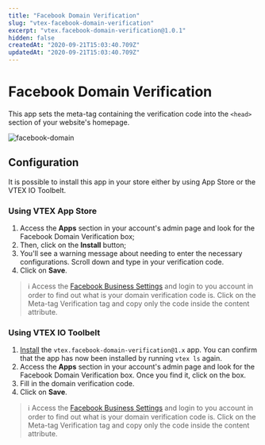 ```yaml
---
title: "Facebook Domain Verification"
slug: "vtex-facebook-domain-verification"
excerpt: "vtex.facebook-domain-verification@1.0.1"
hidden: false
createdAt: "2020-09-21T15:03:40.709Z"
updatedAt: "2020-09-21T15:03:40.709Z"
---
```

# Facebook Domain Verification

This app sets the meta-tag containing the verification code into the `<head>` section of your website's homepage.

![facebook-domain](https://raw.githubusercontent.com/vtexdocs/dev-portal-content/main/images/vtex-facebook-domain-verification-0.png)

## Configuration

It is possible to install this app in your store either by using App Store or the VTEX IO Toolbelt.

### Using VTEX App Store

1. Access the **Apps** section in your account's admin page and look for the Facebook Domain Verification box;
2. Then, click on the **Install** button;
3. You'll see a warning message about needing to enter the necessary configurations. Scroll down and type in your verification code.
4. Click on **Save**.

>ℹ️ Access the [Facebook Business Settings](https://business.facebook.com/settings/owned-domains/) and login to you account in order to find out what is your domain verification code is. Click on the Meta-tag Verification tag and copy only the code inside the content attribute.

### Using VTEX IO Toolbelt

1. [Install](https://vtex.io/docs/recipes/development/installing-an-app/) the `vtex.facebook-domain-verification@1.x` app. You can confirm that the app has now been installed by running `vtex ls` again.
2. Access the **Apps** section in your account's admin page and look for the Facebook Domain Verification box. Once you find it, click on the box.
3. Fill in the domain verification code.
4. Click on **Save**.

>ℹ️ Access the [Facebook Business Settings](https://business.facebook.com/settings/owned-domains/) and login to you account in order to find out what is your domain verification code is. Click on the Meta-tag Verification tag and copy only the code inside the content attribute.
